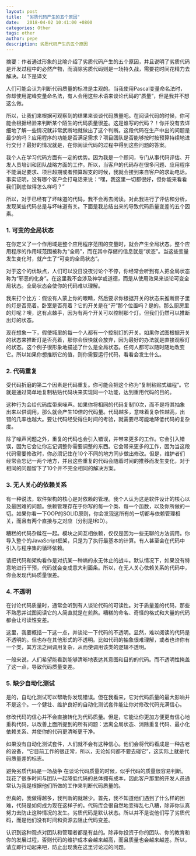 ```yaml
---
layout: post
title:  "劣质代码产生的五个原因"
date:   2018-04-02 10:41:00 +0800
categories: Other
tags: other
author: pepe
description: 劣质代码产生的五个原因
---
```


   
摘要：作者通过形象的比喻介绍了劣质代码产生的五个原因，并且说明了劣质代码是开发过程中的必然产物，而消除劣质代码则是一场持久战，需要花时间花精力去解决。以下是译文

人们可能会认为判断代码质量的标准是主观的。当我使用Pascal变量命名法时，你却使用驼峰变量命名法，有人会用这些术语来谈论代码的“质量”，但是我并不想这么做。

所以，让我们来根据可观察到的结果来谈谈代码质量吧。在阅读代码的时候，你可能会根据经验来判断某个陌生的代码质量很差。这是谁写的代码？！你并没有去详细地了解一些情况就非常武断地就做出了这个判断。这段代码在生产中出的问题是最少的吗？应用程序的功能是否满足需求？项目团队是否能够按时按预算持续地进行交付？最好的情况就是，在你阅读代码的过程中得到这些问题的答案。

我个人在学习代码方面有一定的优势。因为我是一个顾问，专门从事代码评估、开发人员培训和团队战略方面的工作。所以，当客户的代码存在很多问题、应用程序不能满足要求、项目超期或者预算超支的时候，我就会接到来自客户的求助电话。事实证明，没有哪个客户会打电话来说：“嘿，我这里一切都很好，但你能来看看我们到底做得怎么样吗？”

所以，对于已经有了坏味道的代码，我不会再去阅读。对此我进行了评估和分析，发现某些代码总是与坏味道有关。下面是我总结出来的导致代码质量变差的五个因素。

### **1. 可变的全局状态**
在你定义了一个作用域是整个应用程序范围的变量时，就会产生全局状态。整个应用程序的作用域范围被称为“全局”，而在其中存储的信息就是“状态”。当这些变量发生变化时，就产生了“可变的全局状态”。

对于这个的优缺点，人们可以没日没夜讨论个不停，你经常会听到有人把全局状态称为“邪恶的化身”。在这里我不会涉及神学或道德，而是从使用效果来谈论可变全局状态。全局状态会使你的代码难以理解。

我来打个比方：假设有人蒙上你的眼睛，然后要求你根据开关的状态来推断房子里的灯是否亮着。卧室是否亮着？它的开关是在“开”那个位置吗？是的。那么厨房里的灯呢？噢，这有点棘手，因为有两个开关可以控制那个灯。但我们仍然可以推断出灯的状态。

现在想象一下，假使城里的每一个人都有一个控制灯的开关。如果你试图根据开关的状态来推断灯是否亮着，那你会很快就会放弃，因为最好的办法就是直接观察灯的状态。这个例子很形象地描述了什么是全局状态。任何人都可以随时随地改变它。所以如果你想推断它的值，则你需要运行代码，看看会发生什么。

### **2. 代码重复**
受代码折磨的第二个因素是代码重复。你可能会把这个称为“复制粘贴式编程”。它就是通过简单地复制粘贴代码块来实现同一个功能，达到重用代码的目的。

这种行为会给代码库带来噪声。如果你将相同的代码复制10次，而不是将其抽象出来以供调用，那么就会产生10倍的代码量。代码越多，意味着复杂性越高，出错的几率也越大。要让代码经受得住时间的考验，就需要尽可能地降低代码的复杂度。

除了噪声问题之外，重复的代码也会引入错误，并带来更多的工作。它会引入错误，因为它会让你忘记调整你需要调整的东西。它会带来更多的工作，因为当这段代码需要修改时，你必须记住在10个不同的地方同步做出修改。但是，维护者们经常会忘记一两个地方，并且这些重复的代码会随着时间的推移而发生变化，对于相同的问题留下了10个并不完全相同的解决方案。

### **3. 无人关心的依赖关系**
有一种说法，软件架构的核心是对依赖的管理。我个人认为这是软件设计的核心以及最困难的问题。依赖管理存在于你写的每一个类、每一个函数，以及你所做的一切。如果你看一下OOP的SOLID原则，你会发现这所有的一切都与依赖管理相关，而且有两个直接与之对应（分别是I和D）。

糟糕的代码杂糅在一起。模块之间互相依赖，仅仅是因为一些无聊的方法调用。你导入整个的JavaScript框架，只是为了执行最基本的计算。有人甚至会在代码中引入与程序集的循环依赖。

请把代码和架构看作是对抗某一种熵的永无休止的战斗。默认情况下，如果没有特意地进行干预，代码就会变成意大利面条。所以，在无人关心依赖关系的代码中，你会发现代码质量很差。

### **4. 不透明**
在讨论代码质量时，通常会听到有人谈论代码的可读性。对于质量差的代码，那些不熟悉并试图阅读它的人简直就是在煎熬。糟糕的命名、奇怪的格式和大量的代码都会让可读性变差。

这里，我要概括一下这一点，并谈论一下代码的不透明。显然，难以阅读的代码是不透明的。但也存在其他形式的不透明。比如代码的抽象很难理解，或者也许你有一个类，其方法之间调用复杂，从而使调用该类的逻辑不透明。

一般来说，人们希望能看到能够清晰地表达其意图和目的的代码。而不透明性掩盖了这一点，导致代码质量变差。

### **5. 缺少自动化测试**
是的，自动化测试可以帮助你发现错误。但在我看来，它对代码质量的最大影响并不是这个。一个健壮、维护良好的自动化测试套件能让你对修改代码充满信心。

修改代码的信心并不会直接转化为代码质量。但是，它能让你更加方便更有信心地重构代码，以改善上面所提到的所有问题：远离全局状态、消除重复代码、最小化依赖关系、并使你的代码更清晰更干净。

如果没有自动化测试套件，人们就不会有这种信心。他们会将代码看成是一种古老的设备，“它目前工作的很正常，所以，无论如何都不要去碰它”，这实际上就是代码质量差的标志。

避免劣质代码是一场战争
在谈论代码质量的时候，似乎代码的质量很容易判断。我花了很多时间与团队一起降低代码的总体拥有成本，因此客户那里的开发人员通常认为我是根据他们所做的工作来判断代码质量的。

但真的，我做得越多，我判断的就越少。首先，我不知道他们遇到了什么样的困难，代码是如何成为现在这样子的。代码库会很自然地变得乱七八糟，除非你认真努力去防止这种情况的发生。劣质代码是默认状态。所以并不是说他们写了劣质代码，而是他们没有时间和资源去阻止代码变差。

认识到这种观点对团队和管理者都是有益的。除非你投资于你的团队、你的教育和你的发展过程，否则代码的维护成本会越来越高，而且质量也会越来越差。所以，请立即行动起来吧，防止出现我在这里讨论过的问题。
